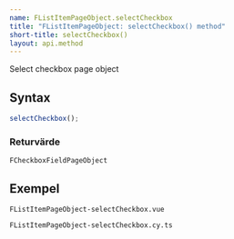 ```yaml
---
name: FListItemPageObject.selectCheckbox
title: "FListItemPageObject: selectCheckbox() method"
short-title: selectCheckbox()
layout: api.method
---
```


Select checkbox page object

## Syntax

```ts nocompile nolint
selectCheckbox();
```

### Returvärde

`FCheckboxFieldPageObject`

## Exempel

```import static
FListItemPageObject-selectCheckbox.vue
```

```import
FListItemPageObject-selectCheckbox.cy.ts
```
